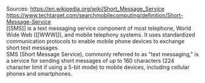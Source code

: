 Sources:
https://en.wikipedia.org/wiki/Short_Message_Service
https://www.techtarget.com/searchmobilecomputing/definition/Short-Message-Service
\
[[SMS]] is a text messaging service component of most telephone, World Wide Web ([[WWW]]), and mobile telephony systems. It uses standardized communication protocols to enable mobile phone devices to exchange short text messages.
\
SMS (Short Message Service), commonly referred to as "text messaging," is a service for sending short messages of up to 160 characters (224 character limit if using a 5-bit mode) to mobile devices, including cellular phones and smartphones.
